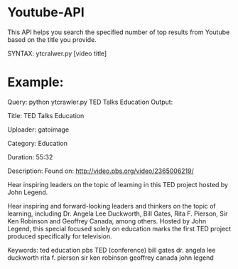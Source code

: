 Youtube-API
===========

This API helps you search the specified number of top results from Youtube based on the title you provide. 

SYNTAX: ytcralwer.py [video title]

Example:
===========
Query: python ytcrawler.py TED Talks Education
Output:

Title: TED Talks Education

Uploader: gatoimage

Category: Education

Duration: 55:32

Description: Found on: http://video.pbs.org/video/2365006219/

Hear inspiring leaders on the topic of learning in this TED project hosted by John Legend.

Hear inspiring and forward-looking leaders and thinkers on the topic of learning, including Dr. Angela Lee Duckworth, Bill Gates, Rita F. Pierson, Sir Ken Robinson and Geoffrey Canada, among others. Hosted by John Legend, this special focused solely on education marks the first TED project produced specifically for television.

Keywords:
ted
education
pbs
TED (conference)
bill gates
dr. angela lee duckworth
rita f. pierson
sir ken robinson
geoffrey canada
john legend





